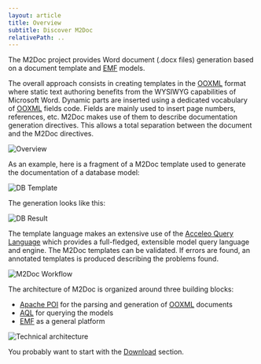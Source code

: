 ```yaml
---
layout: article
title: Overview
subtitle: Discover M2Doc
relativePath: ..
---
```


The M2Doc project provides Word document (.docx files) generation based on a document template and [EMF](https://www.eclipse.org/modeling/emf/) models. 

The overall approach consists in creating templates in the [OOXML](https://en.wikipedia.org/wiki/Office_Open_XML) format where static text authoring benefits from the WYSIWYG capabilities of Microsoft Word. Dynamic parts are inserted using a dedicated vocabulary of [OOXML](https://en.wikipedia.org/wiki/Office_Open_XML) fields code. Fields are mainly used to insert page numbers, references, etc. M2Doc makes use of them to describe documentation generation directives. This allows a total separation between the document and the M2Doc directives.

![Overview]({{page.relativePath}}/images/m2doc-overview.png)

As an example, here is a fragment of a M2Doc template used to generate the documentation of a database model:

![DB Template]({{page.relativePath}}/images/DBTemplate.png)
 
The generation looks like this: 

![DB Result]({{page.relativePath}}/images/DBResult.png)

The template language makes an extensive use of the [Acceleo Query Language](https://www.eclipse.org/acceleo/documentation/aql.html) which provides a full-fledged, extensible model query language and engine. 
The M2Doc templates can be validated. If errors are found, an annotated templates is produced describing the problems found.

![M2Doc Workflow]({{page.relativePath}}/images/M2DocWorkflow.png)

The architecture of M2Doc is organized around three building blocks:
* [Apache POI](https://poi.apache.org/) for the parsing and generation of [OOXML](https://en.wikipedia.org/wiki/Office_Open_XML) documents
* [AQL](https://www.eclipse.org/acceleo/documentation/aql.html) for querying the models
* [EMF](https://www.eclipse.org/modeling/emf/) as a general platform

![Technical architecture]({{page.relativePath}}/images/TechnicalArchitecture.png)

You probably want to start with the [Download]({{page.relativePath}}/download) section. 
